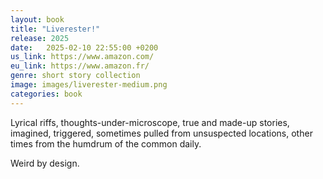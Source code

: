 ```yaml
---
layout: book
title: "Liverester!"
release: 2025
date:   2025-02-10 22:55:00 +0200
us_link: https://www.amazon.com/
eu_link: https://www.amazon.fr/
genre: short story collection
image: images/liverester-medium.png
categories: book
---
```

Lyrical riffs, thoughts-under-microscope, true and made-up stories, imagined, triggered, sometimes pulled from unsuspected locations, other times from the humdrum of the common daily.

Weird by design.


